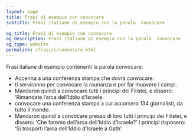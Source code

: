 ```yaml
---
layout: page
title: Frasi di esempio con convocare 
subtitle: Frasi italiane di esempio con la parola  convocare

og_title: Frasi di esempio con convocare 
og_description: Frasi italiane di esempio con la parola  convocare
og_type: website
permalink: /frasi/c/convocare.html
---
```


Frasi italiane di esempio contenenti la parola convocare:


- Accenna a una conferenza stampa che dovrà convocare.
- ti serviranno per convocare la raunanza e per far muovere i campi.
- Mandaron quindi a convocare tutti i principi dei Filistei, e dissero: ‘Rimandate l’arca dell’Iddio d’Israele.
- convocare una conferenza stampa a cui accorsero 134 giornalisti, da tutto il mondo.
- Mandaron quindi a convocare presso di loro tutti i principi dei Filistei, e dissero: ‘Che faremo dell’arca dell’Iddio d’Israele?’ I principi risposero: ‘Si trasporti l’arca dell’Iddio d’Israele a Gath’.

